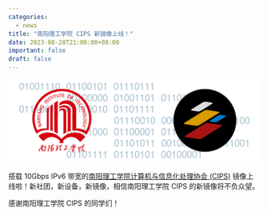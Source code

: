 ```yaml
---
categories:
  - news
title: "南阳理工学院 CIPS 新镜像上线！"
date: 2023-08-28T21:00:00+08:00
important: false
draft: false
---
```


![南阳理工学院 CIPS 镜像上线！](https://raw.githubusercontent.com/AOSC-Dev/newsroom/master/special-issue/20230828/imgs/new-mirror-nit-cips.png)

搭载 10Gbps IPv6 带宽的[南阳理工学院计算机与信息化处理协会 (CIPS)](https://mirror.nyist.edu.cn/) 镜像上线啦！新社团，新设备，新镜像，相信南阳理工学院 CIPS 的新镜像将不负众望。

感谢南阳理工学院 CIPS 的同学们！